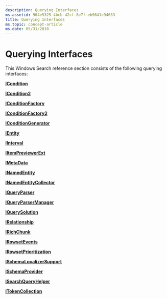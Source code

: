 ```yaml
---
description: Querying Interfaces
ms.assetid: 904e5325-4bcb-42cf-8e7f-eb9641c94633
title: Querying Interfaces
ms.topic: concept-article
ms.date: 05/31/2018
---
```


# Querying Interfaces


This Windows Search reference section consists of the following querying interfaces:

[**ICondition**](/windows/desktop/api/Structuredquerycondition/nn-structuredquerycondition-icondition)

[**ICondition2**](/windows/desktop/api/Structuredquerycondition/nn-structuredquerycondition-icondition2)

[**IConditionFactory**](/windows/desktop/api/Structuredquery/nn-structuredquery-iconditionfactory)

[**IConditionFactory2**](/windows/desktop/api/Structuredquery/nn-structuredquery-iconditionfactory2)

[**IConditionGenerator**](/windows/desktop/api/Structuredquery/nn-structuredquery-iconditiongenerator)

[**IEntity**](/windows/desktop/api/Structuredquery/nn-structuredquery-ientity)

[**IInterval**](/windows/desktop/api/Structuredquery/nn-structuredquery-iinterval)

[**IItemPreviewerExt**](-search-iitempreviewerext.md)

[**IMetaData**](/windows/desktop/api/Structuredquery/nn-structuredquery-imetadata)

[**INamedEntity**](/windows/desktop/api/Structuredquery/nn-structuredquery-inamedentity)

[**INamedEntityCollector**](/windows/desktop/api/Structuredquery/nn-structuredquery-inamedentitycollector)

[**IQueryParser**](/windows/desktop/api/Structuredquery/nn-structuredquery-iqueryparser)

[**IQueryParserManager**](/windows/desktop/api/Structuredquery/nn-structuredquery-iqueryparsermanager)

[**IQuerySolution**](/windows/desktop/api/Structuredquery/nn-structuredquery-iquerysolution)

[**IRelationship**](/windows/desktop/api/Structuredquery/nn-structuredquery-irelationship)

[**IRichChunk**](/windows/desktop/api/Structuredquerycondition/nn-structuredquerycondition-irichchunk)

[**IRowsetEvents**](/windows/desktop/api/Searchapi/nn-searchapi-irowsetevents)

[**IRowsetPrioritization**](/windows/desktop/api/Searchapi/nn-searchapi-irowsetprioritization)

[**ISchemaLocalizerSupport**](/windows/desktop/api/Structuredquery/nn-structuredquery-ischemalocalizersupport)

[**ISchemaProvider**](/windows/desktop/api/Structuredquery/nn-structuredquery-ischemaprovider)

[**ISearchQueryHelper**](/windows/desktop/api/Searchapi/nn-searchapi-isearchqueryhelper)

[**ITokenCollection**](/windows/desktop/api/Structuredquery/nn-structuredquery-itokencollection)

 

 



